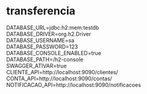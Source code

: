 # transferencia

DATABASE_URL=jdbc:h2:mem:testdb  
DATABASE_DRIVER=org.h2.Driver  
DATABASE_USERNAME=sa  
DATABASE_PASSWORD=123  
DATABASE_CONSOLE_ENABLED=true  
DATABASE_PATH=/h2-console  
SWAGGER_ATIVAR=true  
CLIENTE_API=http://localhost:9090/clientes/  
CONTA_API=http://localhost:9090/contas/  
NOTIFICACAO_API=http://localhost:9090/notificacoes  
